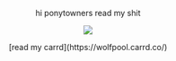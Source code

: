 <p align="center">
hi ponytowners read my shit
</p>



<p align="center">
<img src="https://i.imgur.com/ajKH6NY.png" />
</p>

<p align="center">
[read my carrd](https://wolfpool.carrd.co/)
</p>

